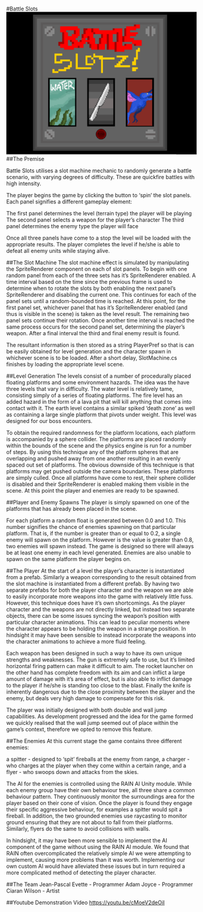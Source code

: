 #Battle Slots
![alt tag](https://raw.githubusercontent.com/adamjoyce/slot-machine/master/screenshot_slot_machine.PNG)
##The Premise

Battle Slots utilises a slot machine mechanic to randomly generate a battle scenario, with varying degrees of difficulty. These are quickfire battles with high intensity.

The player begins the game by clicking the button to ‘spin’ the slot panels.  Each panel signifies a different gameplay element:

The first panel determines the level (terrain type) the player will be playing
The second panel selects a weapon for the player’s character
The third panel determines the enemy type the player will face

Once all three panels have come to a stop the level will be loaded with the appropriate results.  The player completes the level if he/she is able to defeat all enemy units while staying alive.

##The Slot Machine
The slot machine effect is simulated by manipulating the SpriteRenderer component on each of slot panels.  To begin with one random panel from each of the three sets has it’s SpriteRenderer enabled.  A time interval based on the time since the previous frame is used to determine when to rotate the slots by both enabling the next panel’s SpriteRenderer and disabling the current one.  This continues for each of the panel sets until a random-bounded time is reached.  At this point, for the first panel set, whichever panel that has it’s SpriteRenderer enabled (and thus is visible in the scene) is taken as the level result.  The remaining two panel sets continue their rotation.  Once another time interval is reached the same process occurs for the second panel set, determining the player’s weapon.  After a final interval the third and final enemy result is found.

The resultant information is then stored as a string PlayerPref so that is can be easily obtained for level generation and the character spawn in whichever scene is to be loaded.  After a short delay, SlotMachine.cs finishes by loading the appropriate level scene.

##Level Generation
The levels consist of a number of procedurally placed floating platforms and some environment hazards.  The idea was the have three levels that vary in difficulty.  The water level is relatively tame, consisting simply of a series of floating platforms.  The fire level has an added hazard in the form of a lava pit that will kill anything that comes into contact with it.  The earth level contains a similar spiked ‘death zone’ as well as containing a large single platform that pivots under weight.  This level was designed for our boss encounters.

To obtain the required randomness for the platform locations, each platform is accompanied by a sphere collider.  The platforms are placed randomly within the bounds of the scene and the physics engine is run for a number of steps.  By using this technique any of the platform spheres that are overlapping and pushed away from one another resulting in an evenly spaced out set of platforms.  The obvious downside of this technique is that platforms may get pushed outside the camera boundaries.  These platforms are simply culled.
Once all platforms have come to rest, their sphere collider is disabled and their SpriteRenderer is enabled making them visible in the scene.  At this point the player and enemies are ready to be spawned.

##Player and Enemy Spawns
The player is simply spawned on one of the platforms that has already been placed in the scene.

For each platform a random float is generated between 0.0 and 1.0.  This number signifies the chance of enemies spawning on that particular platform.  That is, if the number is greater than or equal to 0.2, a single enemy will spawn on the platform.  However is the value is greater than 0.8, two enemies will spawn instead.  The game is designed so there will always be at least one enemy in each level generated.  Enemies are also unable to spawn on the same platform the player begins on.

##The Player
At the start of a level the player’s character is instantiated from a prefab.  Similarly a weapon corresponding to the result obtained from the slot machine is instantiated from a different prefab.  By having two separate prefabs for both the player character and the weapon we are able to easily incorporate more weapons into the game with relatively little fuss.  However, this technique does have it’s own shortcomings.  As the player character and the weapons are not directly linked, but instead two separate objects, there can be some issues syncing the weapon’s position with particular character animations.  This can lead to peculiar moments where the character appears to be holding the weapon in a strange position.  In hindsight it may have been sensible to instead incorporate the weapons into the character animations to achieve a more fluid feeling.

Each weapon has been designed in such a way to have its own unique strengths and weaknesses.  The gun is extremely safe to use, but it’s limited horizontal firing pattern can make it difficult to aim.  The rocket launcher on the other hand has complete freedom with its aim and can inflict a large amount of damage with it’s area of effect, but is also able to inflict damage to the player if he/she is standing too close to the blast.  Finally the knife is inherently dangerous due to the close proximity between the player and the enemy, but deals very high damage to compensate for this risk.

The player was initially designed with both double and wall jump capabilities.  As development progressed and the idea for the game formed we quickly realised that the wall jump seemed out of place within the game’s context, therefore we opted to remove this feature.

##The Enemies 
At this current stage the game contains three different enemies:

a spitter - designed to ‘spit’ fireballs at the enemy from range,
a charger - who charges at the player when they come within a certain range,
and a flyer - who swoops down and attacks from the skies.


The AI for the enemies is controlled using the RAIN AI Unity module.  While each enemy group have their own behaviour tree, all three share a common behaviour pattern.  They continuously monitor the surroundings area for the player based on their cone of vision.  Once the player is found they engage their specific aggressive behaviour, for examples a spitter would spit a fireball.  In addition, the two grounded enemies use raycasting to monitor ground ensuring that they are not about to fall from their platforms.  Similarly, flyers do the same to avoid collisions with walls.

In hindsight, it may have been more sensible to implement the AI component of the game without using the RAIN AI module.  We found that RAIN often overcomplicated the relatively simple AI we were attempting to implement, causing more problems than it was worth.  Implementing our own custom AI would have alleviated these issues but in turn required a more complicated method of detecting the player character.

##The Team
Jean-Pascal Evette - Programmer
Adam Joyce - Programmer
Ciaran Wilson - Artist

##Youtube Demonstration Video
https://youtu.be/cMoeV2deOiI


  
